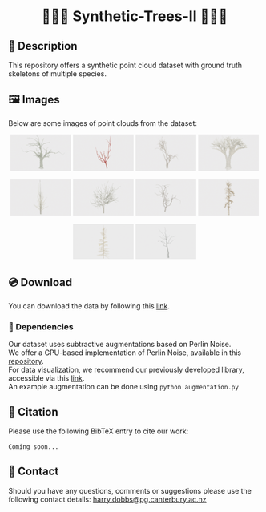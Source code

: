 # <center> 🌿🌳🌱 Synthetic-Trees-II 🌱🌳🌿 </center>

## 📖 Description
This repository offers a synthetic point cloud dataset with ground truth skeletons of multiple species. 

## 🖼️ Images
Below are some images of point clouds from the dataset:

<div align="center">
    <p float="left">
      <img src="images/apple.png" width="24%" />
      <img src="images/cherry.png" width="24%" /> 
      <img src="images/chinaberry.png" width="24%" />
      <img src="images/dracaena.png" width="24%" />
    </p>
    <p float="left">
      <img src="images/ginkgo.png" width="24%" />
      <img src="images/london.png" width="24%" />
      <img src="images/maple.png" width="24%" />
      <img src="images/pine.png" width="24%" />
    </p>
    <p float="left">
      <img src="images/spruce.png" width="24%" />
      <img src="images/walnut.png" width="24%" />
      <!-- Add more images if needed -->
    </p>
</div>


## 💿 Download
You can download the data by following this [link](https://ucliveac-my.sharepoint.com/:f:/r/personal/oliver_batchelor_canterbury_ac_nz/Documents/tree_dataset2?csf=1&web=1&e=fSJeTj).

### 🔗 Dependencies
Our dataset uses subtractive augmentations based on Perlin Noise.<br>
We offer a GPU-based implementation of Perlin Noise, available in this [repository](https://github.com/uc-vision/taichi_perlin).<br>
For data visualization, we recommend our previously developed library, accessible via this [link](https://github.com/uc-vision/synthetic-trees).<br>
An example augmentation can be done using `python augmentation.py`

## 📄 Citation 
Please use the following BibTeX entry to cite our work: <br>

```
Coming soon...

```



## 📩 Contact 
Should you have any questions, comments or suggestions please use the following contact details:
harry.dobbs@pg.canterbury.ac.nz


